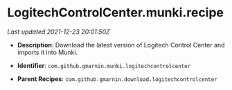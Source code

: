 # LogitechControlCenter.munki.recipe

_Last updated 2021-12-23 20:01:50Z_

- **Description**: Download the latest version of Logitech Control Center and imports it into Munki.

- **Identifier**: `com.github.gmarnin.munki.logitechcontrolcenter`

- **Parent Recipes**: `com.github.gmarnin.download.logitechcontrolcenter`
